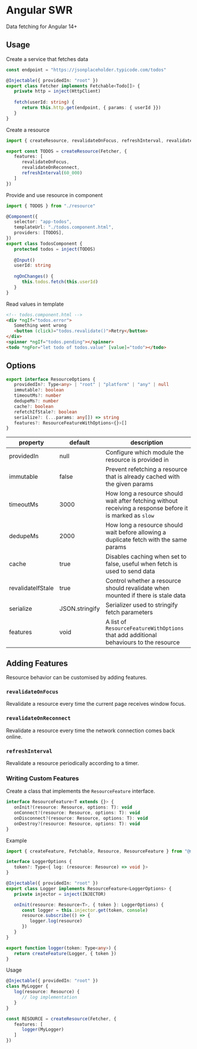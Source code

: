 # Angular SWR

Data fetching for Angular 14+

## Usage

Create a service that fetches data

```ts
const endpoint = "https://jsonplaceholder.typicode.com/todos"

@Injectable({ providedIn: "root" })
export class Fetcher implements Fetchable<Todo[]> {
   private http = inject(HttpClient)
   
   fetch(userId: string) {
      return this.http.get(endpoint, { params: { userId }})
   }
}
```

Create a resource

```ts
import { createResource, revalidateOnFocus, refreshInterval, revalidateOnReconnect } from "@mmuscat/angular-swr"

export const TODOS = createResource(Fetcher, {
   features: [
      revalidateOnFocus,
      revalidateOnReconnect,
      refreshInterval(60_000)
   ]
})
```

Provide and use resource in component

```ts
import { TODOS } from "./resource"

@Component({
   selector: "app-todos",
   templateUrl: "./todos.component.html",
   providers: [TODOS],
})
export class TodosComponent {
   protected todos = inject(TODOS)
   
   @Input()
   userId: string
   
   ngOnChanges() {
      this.todos.fetch(this.userId)
   }
}
```

Read values in template

```html
<!-- todos.component.html -->
<div *ngIf="todos.error">
   Something went wrong
   <button (click)="todos.revalidate()">Retry</button>
</div>
<spinner *ngIf="todos.pending"></spinner>
<todo *ngFor="let todo of todos.value" [value]="todo"></todo>
```

## Options

```ts
export interface ResourceOptions {
   providedIn?: Type<any> | "root" | "platform" | "any" | null
   immutable?: boolean
   timeoutMs?: number
   dedupeMs?: number
   cache?: boolean
   refetchIfStale?: boolean
   serialize?: (...params: any[]) => string
   features?: ResourceFeatureWithOptions<{}>[]
}
```

| property          | default        | description                                                                                               |
|-------------------|----------------|-----------------------------------------------------------------------------------------------------------|
| providedIn        | null           | Configure which module the resource is provided in                                                        |
| immutable         | false          | Prevent refetching a resource that is already cached with the given params                                |
| timeoutMs         | 3000           | How long a resource should wait after fetching without receiving a response before it is marked as `slow` |
| dedupeMs          | 2000           | How long a resource should wait before allowing a duplicate fetch with the same params                    |
| cache             | true           | Disables caching when set to false, useful when fetch is used to send data                                |
| revalidateIfStale | true           | Control whether a resource should revalidate when mounted if there is stale data                          |
| serialize         | JSON.stringify | Serializer used to stringify fetch parameters                                                             |
| features          | void           | A list of `ResourceFeatureWithOptions` that add additional behaviours to the resource                     |

## Adding Features

Resource behavior can be customised by adding features.

### `revalidateOnFocus`

Revalidate a resource every time the current page receives window focus.

### `revalidateOnReconnect`

Revalidate a resource every time the network connection comes back online.

### `refreshInterval`

Revalidate a resource periodically according to a timer.

### Writing Custom Features

Create a class that implements the `ResourceFeature` interface.

```ts
interface ResourceFeature<T extends {}> {
   onInit?(resource: Resource, options: T): void
   onConnect?(resource: Resource, options: T): void
   onDisconnect?(resource: Resource, options: T): void
   onDestroy?(resource: Resource, options: T): void
}
```

Example

```ts
import { createFeature, Fetchable, Resource, ResourceFeature } from "@mmuscat/angular-swr"

interface LoggerOptions {
   token?: Type<{ log: (resource: Resource) => void }>
}

@Injectable({ providedIn: "root" })
export class Logger implements ResourceFeature<LoggerOptions> {
   private injector = inject(INJECTOR)

   onInit(resource: Resource<T>, { token }: LoggerOptions) {
      const logger = this.injector.get(token, console)
      resource.subscribe(() => {
         logger.log(resource)
      })
   }
}

export function logger(token: Type<any>) {
   return createFeature(Logger, { token })
}
```

Usage

```ts
@Injectable({ providedIn: "root" })
class MyLogger {
   log(resource: Resource) {
      // log implementation
   }
}

const RESOURCE = createResource(Fetcher, {
   features: [
      logger(MyLogger)
   ]
})
```
